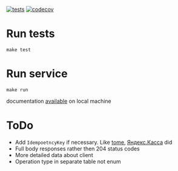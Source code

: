 
[![tests](https://github.com/angru/abilling/workflows/tests/badge.svg)](https://github.com/angru/abilling/actions?query=workflow%3Atests+branch%3Amaster++)
[![codecov](https://codecov.io/gh/angru/abilling/branch/master/graph/badge.svg)](https://codecov.io/gh/angru/abilling)

# Run tests
```shell script
make test
```

# Run service
```shell script
make run
```

documentation [available](localhost:5000/docs) on local machine


# ToDo

* Add `IdempoetncyKey` if necessary. Like [tome](https://docs.tome.ru/idempotency), [Яндекс.Касса](https://yookassa.ru/developers/using-api/basics#idempotence) did
* Full body responses rather then 204 status codes
* More detailed data about client
* Operation type in separate table not enum
